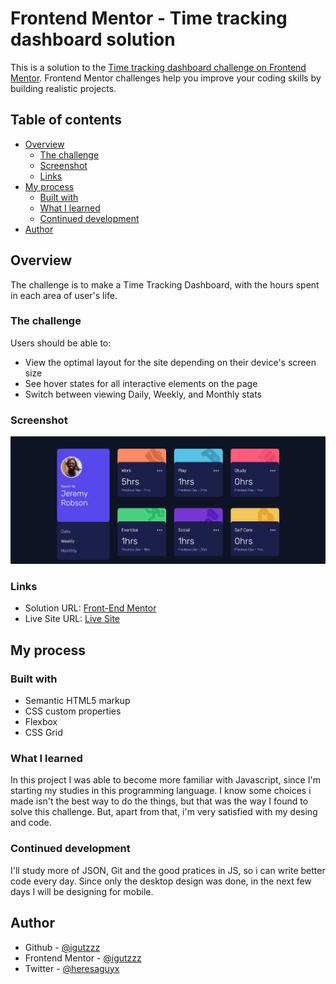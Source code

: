 # Frontend Mentor - Time tracking dashboard solution

This is a solution to the [Time tracking dashboard challenge on Frontend Mentor](https://www.frontendmentor.io/challenges/time-tracking-dashboard-UIQ7167Jw). Frontend Mentor challenges help you improve your coding skills by building realistic projects. 

## Table of contents

- [Overview](#overview)
  - [The challenge](#the-challenge)
  - [Screenshot](#screenshot)
  - [Links](#links)
- [My process](#my-process)
  - [Built with](#built-with)
  - [What I learned](#what-i-learned)
  - [Continued development](#continued-development)
- [Author](#author)

## Overview

The challenge is to make a Time Tracking Dashboard, with the hours spent in each area of user's life.

### The challenge

Users should be able to:

- View the optimal layout for the site depending on their device's screen size
- See hover states for all interactive elements on the page
- Switch between viewing Daily, Weekly, and Monthly stats

### Screenshot

![](./screenshot.png)


### Links

- Solution URL: [Front-End Mentor](https://www.frontendmentor.io/solutions/time-tracking-dashboard-gEftDe8XL)
- Live Site URL: [Live Site](https://timetrackerdashboard.netlify.app/)

## My process

### Built with

- Semantic HTML5 markup
- CSS custom properties
- Flexbox
- CSS Grid

### What I learned

In this project I was able to become more familiar with Javascript, since I'm starting my studies in this programming language. I know some choices i made isn't the best way to do the things, but that was the way I found to solve this challenge. But, apart from that, i'm very satisfied with my desing and code.

### Continued development

I'll study more of JSON, Git and the good pratices in JS, so i can write better code every day. Since only the desktop design was done, in the next few days I will be designing for mobile.

## Author

- Github - [@igutzzz](https://github.com/igutzzz)
- Frontend Mentor - [@igutzzz](https://www.frontendmentor.io/profile/igutzzz)
- Twitter - [@heresaguyx](https://twitter.com/heresaguyx)

